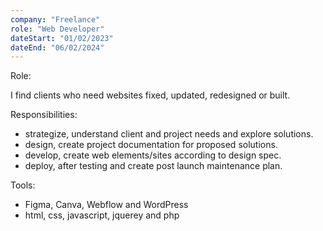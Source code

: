 ```yaml
---
company: "Freelance"
role: "Web Developer"
dateStart: "01/02/2023"
dateEnd: "06/02/2024"
---
```


Role:

I find clients who need websites fixed, updated, redesigned or
built.

Responsibilities:

- strategize, understand client and project needs and explore
solutions.
- design, create project documentation for proposed solutions.
- develop, create web elements/sites according to design spec.
- deploy, after testing and create post launch maintenance plan.
  
Tools:

- Figma, Canva, Webflow and WordPress
- html, css, javascript, jquerey and php